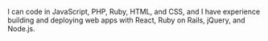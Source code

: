 I can code in JavaScript, PHP, Ruby, HTML, and CSS, and I have experience building and deploying web apps with React, Ruby on Rails, jQuery, and Node.js.
